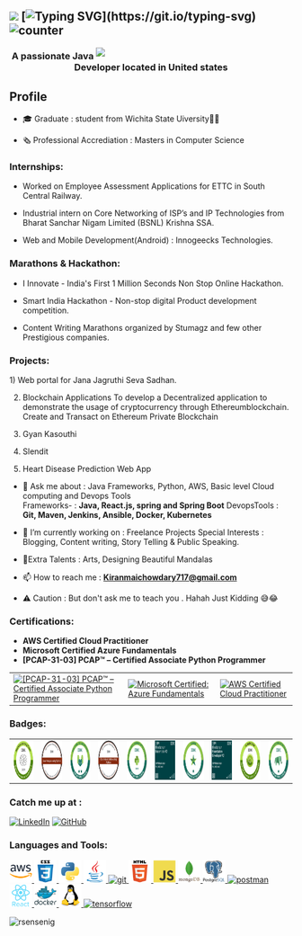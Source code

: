 ![](Bottom_up.svg)
  [![Typing SVG](https://readme-typing-svg.herokuapp.com?font=Mouse+Memoirs&size=50&pause=500&color=1434A4&vCenter=true&width=600&height=70&lines=Hi+there+,+I+am+Lakshmi+kiranmai+Guduru;)](https://git.io/typing-svg)
![counter](https://eng64hrnquaxti9.m.pipedream.net)
---
 
<img src="https://raw.githubusercontent.com/MicaelliMedeiros/micaellimedeiros/master/image/computer-illustration.png" min-width="380px" max-width="400px" width="350px" align="right">
<!--
### <h1 align="center"> Hi there 👋, I'm Lakshmi Kiranmai ![counter](https://eng64hrnquaxti9.m.pipedream.net)</h1>
<h3 align="center">A passionate Software developer located in Wichita, KS </h3>
-->

<h3 align="center">A passionate Java Developer located in United states</h3>
<h2 align ="Left"> Profile</h2>

- 🎓 Graduate : student from Wichita State Uiversity👩‍🎓
  
- 🗞 Professional Accrediation : Masters in Computer Science

  
<h3 align="left"> Internships: </h3>

- Worked on Employee Assessment Applications for ETTC in  South Central Railway.

- Industrial intern on Core Networking of ISP’s and IP Technologies from Bharat Sanchar Nigam Limited (BSNL) Krishna SSA.
  
- Web and Mobile Development(Android) : Innogeecks Technologies.

<h3 align="left"> Marathons & Hackathon: </h3>


-  I Innovate - India's First 1 Million Seconds Non Stop Online Hackathon.
-  Smart India Hackathon - Non-stop digital Product development competition.
  
-  Content Writing Marathons organized by Stumagz and few other Prestigious companies.
  
<h3 align="left"> Projects: </h3> 
1) Web portal for Jana Jagruthi Seva Sadhan.
      
2) Blockchain Applications
 To develop a Decentralized application to demonstrate the usage of cryptocurrency through Ethereumblockchain.
Create and Transact on Ethereum Private Blockchain
  
3) Gyan Kasouthi

4) Slendit

5) Heart Disease Prediction Web App
  

- 💬 Ask me about :  Java Frameworks, Python, AWS, Basic level Cloud computing and Devops Tools  
     Frameworks- :  **Java, React.js, spring and Spring Boot**
     DevopsTools : **Git, Maven, Jenkins, Ansible, Docker, Kubernetes**
  
- 🔭 I’m currently working on : Freelance Projects
Special Interests : Blogging, Content writing, Story Telling & Public Speaking.
- 🌱Extra Talents : Arts, Designing Beautiful Mandalas

  
  <!--🌱 I’m currently learning : **AWS,Node.js**

  -->
  
- 📫 How to reach me : **Kiranmaichowdary717@gmail.com** 
  
- ⚠️ Caution :  But don't ask me to teach you .  Hahah Just Kidding 😅😂
<h3 align ="Left"> Certifications:</h3>

- **AWS Certified Cloud Practitioner**
- **Microsoft Certified Azure Fundamentals**
-  **[PCAP-31-03] PCAP™ – Certified Associate Python Programmer**
 
<table><tr><td> 
        <a href ="https://www.credly.com/badges/3404661a-91e9-4fdf-b773-72839dad8dbe"  target="_blank" rel="noreferrer"> 
         <img src= "https://images.credly.com/size/340x340/images/4e248e82-9e87-4a63-9263-250fafe5fb1f/image.png" 
           alt="[PCAP-31-03] PCAP™ – Certified Associate Python Programmer"  height="90" width="90" />
        </a>
    </td>
   <td> 
        <a href ="https://learn.microsoft.com/en-us/users/lakshmikiranmaiguduru-8260/credentials/fe5de6002a5c7526?ref=https%3A%2F%2Fwww.linkedin.com%2F"  target="_blank" rel="noreferrer"> 
         <img src= "https://learn.microsoft.com/media/learn/certification/badges/microsoft-certified-fundamentals-badge.svg" 
           alt="Microsoft Certified: Azure Fundamentals"  height="90" width="90" />
        </a>
    </td>
  <td> 
        <a href ="https://www.credly.com/badges/046fcbb2-a087-49f5-9133-7b98ea0c3168"  target="_blank" rel="noreferrer"> 
         <img src= "https://images.credly.com/size/340x340/images/00634f82-b07f-4bbd-a6bb-53de397fc3a6/image.png" 
           alt="AWS Certified Cloud Practitioner"  height="90" width="90" />
        </a>
    </td>
  
 </tr> 
</table>
 
    
     



    
<h3 align="left">Badges:</h3>
<table>
  <tr>
    <td>
        <a href ="https://www.credly.com/badges/e7a51bcd-e5b6-433a-b590-b1667a0db81e"  target="_blank" rel="noreferrer"> 
         <img src= "https://github.com/Lakshmikiranmai77/Lakshmikiranmai77/blob/main/Dig_Dev_Conf_-_Mach_Learn_Track.png" 
           alt="Digital Developer Conference: Machine Learning Track"  height="70" width="70" />
        </a>
    </td>

  <td>
    <a href ="https://www.credly.com/badges/979e7e21-d02a-4e52-957b-b5e3d53d6b05"  target="_blank" rel="noreferrer"> 
         <img src= "https://github.com/Lakshmikiranmai77/Lakshmikiranmai77/blob/main/Data_Analysis_using_Python.png" 
           alt="Data Analysis using Python" height="70" width="70" />
   </a>        
  </td>


   <td>
     <a href ="https://www.credly.com/badges/dc995fca-d391-48a9-9ee4-795e61be54a4"  target="_blank" rel="noreferrer"> 
         <img src= "https://github.com/Lakshmikiranmai77/Lakshmikiranmai77/blob/main/Big_Data_Found_Level_2_-_CC_v2.png" 
           alt="Big Data Foundations - Level 2" height="70" width="70" /> 
      </a>
   </td>

 <td>
    <a href ="https://www.credly.com/badges/3d69e9ba-07ba-44bf-8d8b-99afd6076b3e"  target="_blank" rel="noreferrer"> 
         <img src= "https://github.com/Lakshmikiranmai77/Lakshmikiranmai77/blob/main/Data_Visualization_Using_Python.png" 
           alt= "Data Visualization using python" height="70" width="70" /> 
      </a>
   </td>


   <td>
     <a href ="https://www.credly.com/badges/8b22fbeb-b19c-40cc-85cd-db45cc05ec03"  target="_blank" rel="noreferrer"> 
         <img src= "https://github.com/Lakshmikiranmai77/Lakshmikiranmai77/blob/main/Applied_Data_Science_with_Python.png" 
           alt="Applied Data Science with Python" height="70" width="70" /> 
      </a>
   </td>

   <td>
    <a href ="https://www.credly.com/badges/79b90ebb-21db-40a2-bba3-45998dece8e3" target="_blank" rel="noreferrer"> 
       <img src= "https://github.com/Lakshmikiranmai77/Lakshmikiranmai77/blob/main/IBM-Blockchain-Essentials-V2.png"
         alt="Blockchain Essentialsv2" height="70" width="70" />
    </a>
   </td>
   
   <td>
     <a href ="https://www.credly.com/badges/4a59b99d-66b6-4e7a-8a55-e4edfb2dc8c9"  target="_blank" rel="noreferrer"> 
       <img src= "https://github.com/Lakshmikiranmai77/Lakshmikiranmai77/blob/main/Spark_Level_1_ver_2_-_CC_-_2019.png" 
         alt="spark level 1" height="70" width="70" />
     </a>
    </td>
    <td>
     <a href ="https://www.credly.com/badges/41567b07-553a-40ca-8b03-96930e22fed1"  target="_blank" rel="noreferrer"> 
       <img src= "https://github.com/Lakshmikiranmai77/Lakshmikiranmai77/blob/main/IBM-Blockchain-Foundation-Developer-V2.png" 
         alt="IBM-Blockchain-Foundation-Developer-V2" height="70" width="70" />
     </a>
    </td>
    
  
  <td>
      <a href ="https://www.credly.com/badges/c0094f2b-2863-4efc-879c-5f552fb4a467" target="_blank" rel="noreferrer"> 
       <img src= "https://github.com/Lakshmikiranmai77/Lakshmikiranmai77/blob/main/Cloud_Core_-_Developer_Skills_Network_-_v3.png"
         alt="Cloudcore" height="70" width="70" />
    </a>
   </td>

   <td>
   <a href="https://www.credly.com/badges/cef732d8-0119-415a-84b7-cead1f96c384" target="_blank" rel="noreferrer"> 
     <img src= "https://github.com/Lakshmikiranmai77/Lakshmikiranmai77/blob/main/Hadoop_Data_Found_Level_1_-_CC_-_2019.png"
        alt="Hadoop data foundations" height="70" width="70" />
   </a>
   </td>
   
  </tr>
</table>

<h3 align="left">Catch me up at : </h3>
<p>
<a href="https://www.linkedin.com/in/guduru-lakshmi-kiranmai-4a8447178/" target="_blank"><img src="https://raw.githubusercontent.com/arturssmirnovs/arturssmirnovs/master/in.png" alt="LinkedIn" width="70"></a>
<a href="https://github.com/Lakshmikiranmai77/" target="_blank"><img src="https://raw.githubusercontent.com/arturssmirnovs/arturssmirnovs/master/git.png" alt="GitHub" width="70"></a>
</p>

<!--
  <a href="https://twitter.com/Kiranmaiguduru1/" target="_blank"><img src="https://raw.githubusercontent.com/arturssmirnovs/arturssmirnovs/master/tw.png" alt="Twitter" width="70"></a>
<h3 align="left">Catch me up at : </h3>
<p>
  <a href="https://www.linkedin.com/in/guduru-lakshmi-kiranmai-4a8447178/" target="blank"><img align="center" src="https://cdn3.iconfinder.com/data/icons/inficons/512/linkedin.png" alt="Guduru Lakshmi kiranmai" height="40" width="40" /></a>
</p>
-->

<h3 align="left">Languages and Tools:</h3>
<p align="left"> 
  <a href="https://aws.amazon.com" target="_blank" rel="noreferrer"> 
    <img src="https://raw.githubusercontent.com/devicons/devicon/master/icons/amazonwebservices/amazonwebservices-original-wordmark.svg" alt="aws" width="40" height="40"/> 
  </a> 

  
  <a href="https://www.w3schools.com/css/" target="_blank" rel="noreferrer"> 
     <img src="https://raw.githubusercontent.com/devicons/devicon/master/icons/css3/css3-original-wordmark.svg"
       alt="css3" width="40" height="40"/> 
  </a> 


  <a href="https://www.python.org" target="_blank" rel="noreferrer"> 
    <img src="https://raw.githubusercontent.com/devicons/devicon/master/icons/python/python-original.svg" 
      alt="python" width="40" height="40"/> 
      </a>

  <a href="https://www.java.com" target="_blank" rel="noreferrer"> 
    <img src="https://raw.githubusercontent.com/devicons/devicon/master/icons/java/java-original.svg" 
      alt="java" width="40" height="40"/>
  </a>
  
  <!--
  <a href="https://expressjs.com" target="_blank" rel="noreferrer">
    <img src="https://raw.githubusercontent.com/devicons/devicon/master/icons/express/express-original-wordmark.svg" alt="express" width="40" height="40"/>
  </a> 
  -->
  <a href="https://git-scm.com/" target="_blank" rel="noreferrer">
     <img src="https://www.vectorlogo.zone/logos/git-scm/git-scm-icon.svg" alt="git" width="40" height="40"/> 
  </a> 
  
  <a href="https://www.w3.org/html/" target="_blank" rel="noreferrer"> 
    <img src="https://raw.githubusercontent.com/devicons/devicon/master/icons/html5/html5-original-wordmark.svg" 
      alt="html5" width="40" height="40"/> 
  </a> 
  
  <a href="https://developer.mozilla.org/en-US/docs/Web/JavaScript" target="_blank" rel="noreferrer">
     <img src="https://raw.githubusercontent.com/devicons/devicon/master/icons/javascript/javascript-original.svg"
       alt="javascript" width="40" height="40"/> 
  </a>
  <!-- ...
  <a href="https://jestjs.io" target="_blank" rel="noreferrer">
     <img src="https://www.vectorlogo.zone/logos/jestjsio/jestjsio-icon.svg" alt="jest" width="40" height="40"/>
  </a> 
  --> 
  
  <a href="https://www.mongodb.com/" target="_blank" rel="noreferrer"> 
     <img src="https://raw.githubusercontent.com/devicons/devicon/master/icons/mongodb/mongodb-original-wordmark.svg" 
       alt="mongodb" width="40" height="40"/> 
  </a>
  
  <!-- ... //Comment
  <a href="https://nodejs.org" target="_blank" rel="noreferrer"> 
  <img src="https://raw.githubusercontent.com/devicons/devicon/master/icons/nodejs/nodejs-original-wordmark.svg" alt="nodejs" width="40" height="40"/>
  </a> 
   --> 
  
  <a href="https://www.postgresql.org" target="_blank" rel="noreferrer"> 
     <img src="https://raw.githubusercontent.com/devicons/devicon/master/icons/postgresql/postgresql-original-wordmark.svg" alt="postgresql" width="40" height="40"/> 
  </a> 
  
  <a href="https://postman.com" target="_blank" rel="noreferrer">
    <img src="https://www.vectorlogo.zone/logos/getpostman/getpostman-icon.svg" alt="postman" width="40" height="40"/>
  </a>
  
  <a href="https://reactjs.org/" target="_blank" rel="noreferrer">
     <img src="https://raw.githubusercontent.com/devicons/devicon/master/icons/react/react-original-wordmark.svg" 
       alt="react" width="40" height="40"/> 
  </a> 

<a href="https://www.docker.com/" target="_blank" rel="noreferrer"> 
    <img src="https://raw.githubusercontent.com/devicons/devicon/master/icons/docker/docker-original-wordmark.svg"
      alt="docker" width="40" height="40"/>
</a>

 <a href="https://www.linux.org/" target="_blank" rel="noreferrer"> 
    <img src="https://raw.githubusercontent.com/devicons/devicon/master/icons/linux/linux-original.svg" 
     alt="linux" width="40" height="40"/>
 </a>

  <a href="https://www.tensorflow.org" target="_blank" rel="noreferrer"> 
    <img src="https://www.vectorlogo.zone/logos/tensorflow/tensorflow-icon.svg" 
      alt="tensorflow" width="40" height="40"/> </a>
  
  <!--
  <a href="https://vuejs.org/" target="_blank" rel="noreferrer"> 
     <img src="https://raw.githubusercontent.com/devicons/devicon/master/icons/vuejs/vuejs-original-wordmark.svg" alt="vuejs" width="40" height="40"/>
  </a> 
  -->


  
  </p>

<p> <img align="center" src="https://github-readme-stats.vercel.app/api/top-langs?username=rsensenig&show_icons=true&locale=en&layout=compact" alt="rsensenig" /></p>

<!--
<p><img align="center" src="https://camo.githubusercontent.com/885263289e5b8d2e890e89a17cb4dda15ab9e71d27a9135c3c6d0669180f5207/68747470733a2f2f6769746875622d726561646d652d73747265616b2d73746174732e6865726f6b756170702e636f6d2f3f757365723d6e64726f68697468303926" alt="Lakshmikiranmai77"/> </p>
-->
